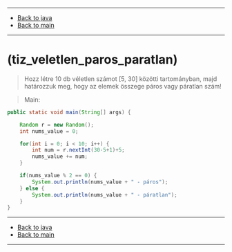 
---

- [Back to java](../../java.md)
- [Back to main](../../../../README.md)

---

# (tiz_veletlen_paros_paratlan)

> Hozz létre 10 db véletlen számot [5, 30] közötti tartományban,
> majd határozzuk meg, hogy az elemek összege páros vagy páratlan szám!

> Main:

```java
public static void main(String[] args) {

	Random r = new Random();
	int nums_value = 0;

	for(int i = 0; i < 10; i++) {
		int num = r.nextInt(30-5+1)+5;
		nums_value += num;
	}

	if(nums_value % 2 == 0) {
		System.out.println(nums_value + " - páros");
	} else {
		System.out.println(nums_value + " - páratlan");
	}
}
```

---

- [Back to java](../../java.md)
- [Back to main](../../../../README.md)

---
